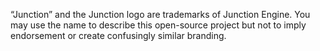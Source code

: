 “Junction” and the Junction logo are trademarks of Junction Engine. You may use the name to describe this open-source project but not to imply endorsement or create confusingly similar branding.
